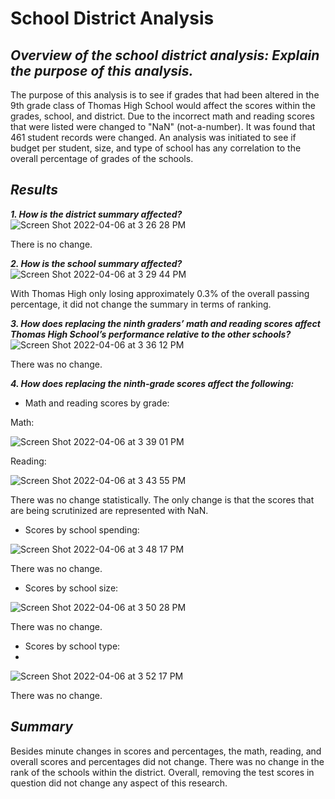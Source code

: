 # School District Analysis

## ***Overview of the school district analysis: Explain the purpose of this analysis.***

The purpose of this analysis is to see if grades that had been altered in the 9th grade class of Thomas High School would affect the scores within the grades, school, and district. Due to the incorrect math and reading scores that were listed were changed to "NaN" (not-a-number). It was found that 461 student records were changed. An analysis was initiated to see if budget per student, size, and type of school has any correlation to the overall percentage of grades of the schools. 

## ***Results***

***1. How is the district summary affected?***
![Screen Shot 2022-04-06 at 3 26 28 PM](https://user-images.githubusercontent.com/87077325/162065031-38d51d07-4ca6-4207-816a-8d217b22c437.png)
     
There is no change.

***2. How is the school summary affected?***
![Screen Shot 2022-04-06 at 3 29 44 PM](https://user-images.githubusercontent.com/87077325/162065395-d1f5ce50-089a-426f-9bb9-f0bdda8727a1.png)

   
With Thomas High only losing approximately 0.3% of the overall passing percentage, it did not change the summary in terms of ranking.

***3. How does replacing the ninth graders’ math and reading scores affect Thomas High School’s performance relative to the other schools?***
![Screen Shot 2022-04-06 at 3 36 12 PM](https://user-images.githubusercontent.com/87077325/162066532-df3e50d9-5f48-4a4c-b922-f51acac53897.png)

   
There was no change.

***4. How does replacing the ninth-grade scores affect the following:***

   - Math and reading scores by grade:
   
Math:

![Screen Shot 2022-04-06 at 3 39 01 PM](https://user-images.githubusercontent.com/87077325/162066872-86c8e112-6171-4f48-ab27-eed1ab02ee6c.png)

Reading:

![Screen Shot 2022-04-06 at 3 43 55 PM](https://user-images.githubusercontent.com/87077325/162067690-c0ca37c4-ca88-47bb-ace0-e0c0f2505f92.png)

   There was no change statistically. The only change is that the scores that are being scrutinized are represented with NaN.
   - Scores by school spending:
   
   ![Screen Shot 2022-04-06 at 3 48 17 PM](https://user-images.githubusercontent.com/87077325/162068356-cec0a894-6df7-458a-92c4-1d6c43c4818a.png)

   There was no change.
   
   - Scores by school size:
   
   ![Screen Shot 2022-04-06 at 3 50 28 PM](https://user-images.githubusercontent.com/87077325/162068563-825a5042-27d8-4ca8-9f2f-7f355b41b99f.png)

   There was no change.
   
   - Scores by school type:
   - 
  ![Screen Shot 2022-04-06 at 3 52 17 PM](https://user-images.githubusercontent.com/87077325/162068833-109e0e9b-d20c-4003-8390-72984b819489.png)

   There was no change.

## ***Summary*** 

Besides minute changes in scores and percentages, the math, reading, and overall scores and percentages did not change. There was no change in the rank of the schools within the district. Overall, removing the test scores in question did not change any aspect of this research.
